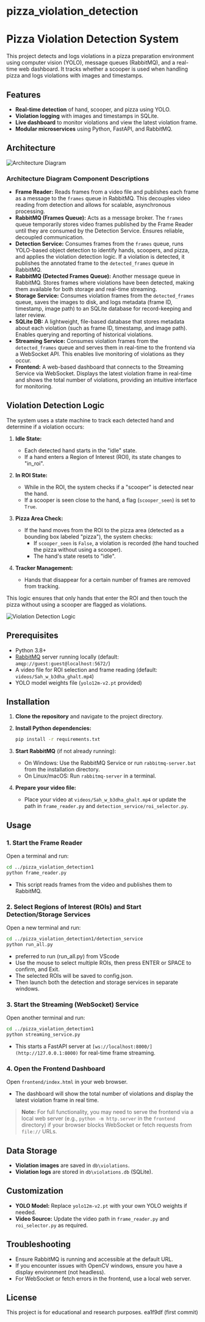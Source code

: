 
# pizza_violation_detection

# Pizza Violation Detection System

This project detects and logs violations in a pizza preparation environment using computer vision (YOLO), message queues (RabbitMQ), and a real-time web dashboard. It tracks whether a scooper is used when handling pizza and logs violations with images and timestamps.

## Features

- **Real-time detection** of hand, scooper, and pizza using YOLO.
- **Violation logging** with images and timestamps in SQLite.
- **Live dashboard** to monitor violations and view the latest violation frame.
- **Modular microservices** using Python, FastAPI, and RabbitMQ.

## Architecture

![Architecture Diagram](architecture_diagram.jpg)

### Architecture Diagram Component Descriptions

- **Frame Reader:** Reads frames from a video file and publishes each frame as a message to the `frames` queue in RabbitMQ. This decouples video reading from detection and allows for scalable, asynchronous processing.
- **RabbitMQ (Frames Queue):** Acts as a message broker. The `frames` queue temporarily stores video frames published by the Frame Reader until they are consumed by the Detection Service. Ensures reliable, decoupled communication.
- **Detection Service:** Consumes frames from the `frames` queue, runs YOLO-based object detection to identify hands, scoopers, and pizza, and applies the violation detection logic. If a violation is detected, it publishes the annotated frame to the `detected_frames` queue in RabbitMQ.
- **RabbitMQ (Detected Frames Queue):** Another message queue in RabbitMQ. Stores frames where violations have been detected, making them available for both storage and real-time streaming.
- **Storage Service:** Consumes violation frames from the `detected_frames` queue, saves the images to disk, and logs metadata (frame ID, timestamp, image path) to an SQLite database for record-keeping and later review.
- **SQLite DB:** A lightweight, file-based database that stores metadata about each violation (such as frame ID, timestamp, and image path). Enables querying and reporting of historical violations.
- **Streaming Service:** Consumes violation frames from the `detected_frames` queue and serves them in real-time to the frontend via a WebSocket API. This enables live monitoring of violations as they occur.
- **Frontend:** A web-based dashboard that connects to the Streaming Service via WebSocket. Displays the latest violation frame in real-time and shows the total number of violations, providing an intuitive interface for monitoring.

## Violation Detection Logic

The system uses a state machine to track each detected hand and determine if a violation occurs:

1. **Idle State:**  
   - Each detected hand starts in the "idle" state.
   - If a hand enters a Region of Interest (ROI), its state changes to "in_roi".

2. **In ROI State:**  
   - While in the ROI, the system checks if a "scooper" is detected near the hand.
   - If a scooper is seen close to the hand, a flag (`scooper_seen`) is set to `True`.

3. **Pizza Area Check:**  
   - If the hand moves from the ROI to the pizza area (detected as a bounding box labeled "pizza"), the system checks:
     - If `scooper_seen` is `False`, a violation is recorded (the hand touched the pizza without using a scooper).
     - The hand's state resets to "idle".

4. **Tracker Management:**  
   - Hands that disappear for a certain number of frames are removed from tracking.

This logic ensures that only hands that enter the ROI and then touch the pizza without using a scooper are flagged as violations.

![Violation Detection Logic](violation_detection_logic.jpg)

## Prerequisites

- Python 3.8+
- [RabbitMQ](https://www.rabbitmq.com/download.html) server running locally (default: `amqp://guest:guest@localhost:5672/`)
- A video file for ROI selection and frame reading (default: `videos/Sah_w_b3dha_ghalt.mp4`)
- YOLO model weights file (`yolo12m-v2.pt` provided)

## Installation

1. **Clone the repository** and navigate to the project directory.

2. **Install Python dependencies:**
   ```bash
   pip install -r requirements.txt
   ```

3. **Start RabbitMQ** (if not already running):
   - On Windows: Use the RabbitMQ Service or run `rabbitmq-server.bat` from the installation directory.
   - On Linux/macOS: Run `rabbitmq-server` in a terminal.

4. **Prepare your video file:**
   - Place your video at `videos/Sah_w_b3dha_ghalt.mp4` or update the path in `frame_reader.py` and `detection_service/roi_selector.py`.

## Usage

### 1. Start the Frame Reader

Open a terminal and run:
```bash
cd ../pizza_violation_detection1
python frame_reader.py
```
- This script reads frames from the video and publishes them to RabbitMQ.

### 2. Select Regions of Interest (ROIs) and Start Detection/Storage Services

Open a new terminal and run:
```bash
cd ../pizza_violation_detection1/detection_service
python run_all.py
```
- preferred to run (run_all.py) from VScode
- Use the mouse to select multiple ROIs, then press ENTER or SPACE to confirm, and Exit.
- The selected ROIs will be saved to config.json.
- Then launch both the detection and storage services in separate windows.

### 3. Start the Streaming (WebSocket) Service

Open another terminal and run:
```bash
cd ../pizza_violation_detection1
python streaming_service.py
```
- This starts a FastAPI server at `[ws://localhost:8000/](http://127.0.0.1:8000)` for real-time frame streaming.

### 4. Open the Frontend Dashboard

Open `frontend/index.html` in your web browser.  
- The dashboard will show the total number of violations and display the latest violation frame in real time.

> **Note:** For full functionality, you may need to serve the frontend via a local web server (e.g., `python -m http.server` in the `frontend` directory) if your browser blocks WebSocket or fetch requests from `file://` URLs.

## Data Storage

- **Violation images** are saved in `db\violations`.
- **Violation logs** are stored in `db\violations.db` (SQLite).

## Customization

- **YOLO Model:** Replace `yolo12m-v2.pt` with your own YOLO weights if needed.
- **Video Source:** Update the video path in `frame_reader.py` and `roi_selector.py` as required.

## Troubleshooting

- Ensure RabbitMQ is running and accessible at the default URL.
- If you encounter issues with OpenCV windows, ensure you have a display environment (not headless).
- For WebSocket or fetch errors in the frontend, use a local web server.

## License

This project is for educational and research purposes. 
 ea1f9df (first commit)
